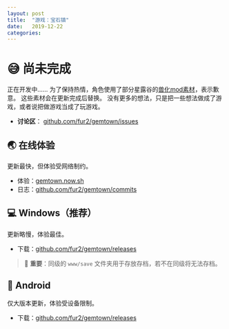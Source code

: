```yaml
---
layout: post
title:  "游戏：宝石镇"
date:   2019-12-22
categories:
---
```


# 😅 尚未完成
正在开发中……
为了保持热情，角色使用了部分星露谷的[兽化mod素材](https://www.nexusmods.com/stardewvalley/mods/2561)，表示歉意。
这些素材会在更新完成后替换。
没有更多的想法，只是把一些想法做成了游戏，或者说把做游戏当成了玩游戏。

- **讨论区**： [github.com/fur2/gemtown/issues](https://github.com/fur2/gemtown/issues)



## 🌏 在线体验

更新最快，但体验受网络制约。

- 体验：[gemtown.now.sh](https://gemtown.now.sh/)
- 日志：[github.com/fur2/gemtown/commits](https://github.com/fur2/gemtown/commits/master)

## 💻 Windows（推荐）

更新略慢，体验最佳。
- 下载：[github.com/fur2/gemtown/releases](https://github.com/fur2/gemtown/releases)

>  🚧 **重要**：同级的 `www/save` 文件夹用于存放存档，若不在同级将无法存档。

## 📱 Android

仅大版本更新，体验受设备限制。
- 下载：[github.com/fur2/gemtown/releases](https://github.com/fur2/gemtown/releases)
